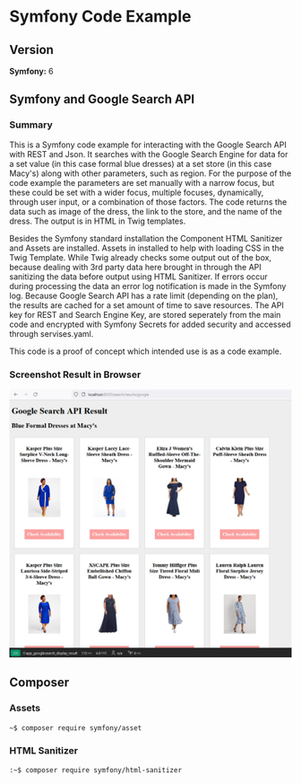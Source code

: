 # Symfony Code Example

## Version

**Symfony:** 6

## Symfony and Google Search API

### Summary 

This is a Symfony code example for interacting with the Google Search API with REST and Json. 
It searches with the Google Search Engine for data for a set value (in this case formal blue dresses) at a set store (in this case Macy's) along with other parameters, such as region. For the purpose of the code example the parameters are set manually with a narrow focus, but these could be set with a wider focus, multiple focuses, dynamically,  through user input, or a combination of those factors. The code returns the data such as image of the dress, the link to the store, and the name of the dress. The output is in  HTML in Twig templates. 

Besides the Symfony standard installation the Component HTML Sanitizer and Assets are installed. Assets in installed to help with loading CSS in the Twig Template. While Twig already checks some output out of the box, because dealing with 3rd party data here brought in through the API sanitizing the data before output using HTML Sanitizer. If errors occur during processing the data an error log notification is made in the Symfony log. Because Google Search API has a rate limit (depending on the plan), the results are cached for a set amount of time to save resources. The API key for REST and Search Engine Key, are stored seperately from the main code and encrypted with Symfony Secrets for added security and accessed through servises.yaml.


This code is a proof of concept which intended use is as a code example. 


### Screenshot Result in Browser


![screenshot of app result](screenshot_code_example_symfony.png)


## Composer 

### Assets

```
~$ composer require symfony/asset
```

### HTML Sanitizer

```
:~$ composer require symfony/html-sanitizer
```



